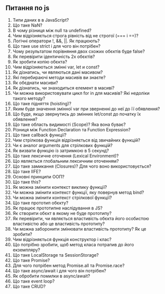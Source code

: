 ## Питання по js

1. Типи даних в в JavaScript?
2. Що таке NaN?
3. В чому різниця між null та undefined?
4. Чим відрізняється строга рівність від не строгої (=== і ==)?
5. Логічні оператори !, &&, ||. Як працюють?
6. Що таке use strict і для чого він потрібен?
7. Чому результатом порівняння двох схожих обєктів буде false?
8. Як перевірити ідентичність 2х обєктів?
9. Як зробити копію обєкта?
10. Чим відрізняються змінні var, let и const?
11. Як дізнатись, чи являються дані масивом?
12. Які перебираючі методи масивів ви знаєте?
13. Як обєднати масиви?
14. Як дізнатись, чи знаходиться елемент в масиві?
15. Чи можна використовувати цикл for in для масивів? Які недоліки такого методу?
16. Що таке підняття (hoisting)?
17. Яким буде значення змінної var при зверненні до неї до її обявлення?
18. Що буде, якщо звернутись до змінних let/const до початку їх обявлення?
19. Що таке область видимості (Scope)? Яка вона буває?
20. Різниця між Function Declaration та Function Expression?
21. Що таке callback функції?
22. Чим стрілкова функція відрізняється від звичайних функцій?
23. Чи є аналог arguments для стрілкових функцій?
24. Як визвати функцію із затримкою в 5 секунд?
25. Що таке лексичне оточення (Lexical Environment)?
26. Що являється глобальним лексичним оточенням?
27. Що таке замикання (Closures)? Для чого воно використовується?
28. Що таке IIFE?
29. Основні принципи ООП?
30. Що таке this?
31. Як можна змінити контекст виклику функції?
32. Чи можна змінити контекст функції, яку повернув метод bind?
33. Чи можна змінити контекст стрілкової функції?
34. Що таке прототип обєкту?
35. Як працює прототипне наслідування в JS?
36. Як створити обєкт в якому не буде прототипу?
37. Як перевірити, чи являється властивість обєкта його особистою властивістю або це властивість прототипу?
38. Чи можна заборонити змінювати властивість прототипу? Як це зробити?
39. Чим відрізняється функція конструктор і клас?
40. Що потрібно зробити, щоб метод класа потрапив до його екземпляру?
41. Що таке LocalStorage та SessionStorage?
42. Що таке Promise?
43. Для чого потрібен метод Promise.all та Promise.race?
44. Що таке async/await і для чого він потрібен?
45. Як обробити помилки в async/await?
46. Що таке event loop?
47. Що таке CRUD?
